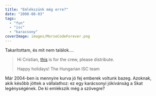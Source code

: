 ```yaml
---
title: "Emlékszünk még erre?"
date: "2008-08-03"
tags: 
  - "fun"
  - "isc"
  - "karacsony"
coverImage: images/MorseCodeForever.png
---
```


Takarítottam, és mit nem találok....

> Hi Cristian, [this](https://csokavar.hu/wp-content/uploads/2008/08/riddle.mp3) is for the crew, please distribute.
> 
> Happy holidays! The Hungarian ISC team

Már 2004-ben is mennyire kurva jó fej emberek voltunk bazeg. Azoknak, akik később jöttek a vállalathoz: ez egy karácsonyi jókívánság a Skat legénységének. De ki emlékszik még a szövegre?
